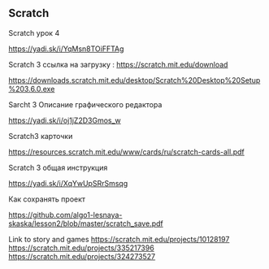 <h2>Scratch</h2

Scratch урок 4 

https://yadi.sk/i/YqMsn8TOiFFTAg

Scratch 3  ссылка на загрузку : https://scratch.mit.edu/download

https://downloads.scratch.mit.edu/desktop/Scratch%20Desktop%20Setup%203.6.0.exe

Sarcht 3 Описание графического редактора

https://yadi.sk/i/oj1jZ2D3Gmos_w

Scratch3 карточки

https://resources.scratch.mit.edu/www/cards/ru/scratch-cards-all.pdf

Scratch 3 общая инструкция

https://yadi.sk/i/XqYwUpSRrSmsqg

Как сохранять проект

https://github.com/algo1-lesnaya-skaska/lesson2/blob/master/scratch_save.pdf

Link to story and games
https://scratch.mit.edu/projects/10128197
https://scratch.mit.edu/projects/335217396
https://scratch.mit.edu/projects/324273527

